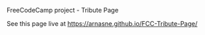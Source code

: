 FreeCodeCamp project - Tribute Page

See this page live at https://arnasne.github.io/FCC-Tribute-Page/
